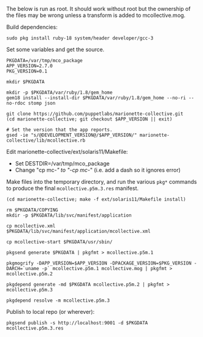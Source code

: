 The below is run as root. It should work without root but the ownership of the files may be wrong
unless a transform is added to mcollective.mog.

Build dependencies:

    sudo pkg install ruby-18 system/header developer/gcc-3

Set some variables and get the source.

    PKGDATA=/var/tmp/mco_package
    APP_VERSION=2.7.0
    PKG_VERSION=0.1

    mkdir $PKGDATA

    mkdir -p $PKGDATA/var/ruby/1.8/gem_home
    gem18 install --install-dir $PKGDATA/var/ruby/1.8/gem_home --no-ri --no-rdoc stomp json

    git clone https://github.com/puppetlabs/marionette-collective.git
    (cd marionette-collective; git checkout $APP_VERSION || exit)

    # Set the version that the app reports.
    gsed -ie "s/@DEVELOPMENT_VERSION@/$APP_VERSION/" marionette-collective/lib/mcollective.rb

Edit marionette-collective/ext/solaris11/Makefile:

 * Set DESTDIR=/var/tmp/mco_package
 * Change "cp mc-*" to "-cp mc-*" (i.e. add a dash so it ignores error)

Make files into the temporary directory, and run the various `pkg*` commands to produce the final `mcollective.p5m.3.res` manifest.

    (cd marionette-collective; make -f ext/solaris11/Makefile install)

    rm $PKGDATA/COPYING
    mkdir -p $PKGDATA/lib/svc/manifest/application

    cp mcollective.xml $PKGDATA/lib/svc/manifest/application/mcollective.xml

    cp mcollective-start $PKGDATA/usr/sbin/

    pkgsend generate $PKGDATA | pkgfmt > mcollective.p5m.1

    pkgmogrify -DAPP_VERSION=$APP_VERSION -DPACKAGE_VERSION=$PKG_VERSION -DARCH=`uname -p` mcollective.p5m.1 mcollective.mog | pkgfmt > mcollective.p5m.2

    pkgdepend generate -md $PKGDATA mcollective.p5m.2 | pkgfmt > mcollective.p5m.3

    pkgdepend resolve -m mcollective.p5m.3

Publish to local repo (or wherever):

    pkgsend publish -s http://localhost:9001 -d $PKGDATA mcollective.p5m.3.res
